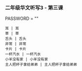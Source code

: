 ### 二年级华文听写3 - 第三课
PASSWORD = ""
```
耳 | 耳
草 | 草
舌头 | 舌头
非常 | 非常
卡片 | 卡片
一杯汽水 | 一杯汽水
小羊没有家 | 小羊没有家
主人把杯子拿给弟弟 | 主人把杯子拿给弟弟
```
